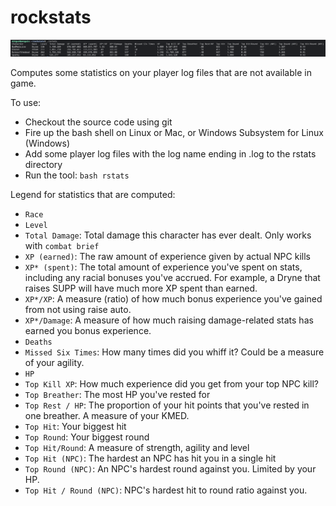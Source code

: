 # rockstats

![](rstats.png)

Computes some statistics on your player log files that are not available in game.

To use:
* Checkout the source code using git
* Fire up the bash shell on Linux or Mac, or Windows Subsystem for Linux (Windows)
* Add some player log files with the log name ending in .log to the rstats directory
* Run the tool: `bash rstats`

Legend for statistics that are computed:
* `Race`
* `Level`
* `Total Damage`: Total damage this character has ever dealt. Only works with `combat brief`
* `XP (earned)`: The raw amount of experience given by actual NPC kills
* `XP* (spent)`: The total amount of experience you've spent on stats, including any racial bonuses you've accrued. For example, a Dryne that raises SUPP will have much more XP spent than earned.
* `XP*/XP`: A measure (ratio) of how much bonus experience you've gained from not using raise auto.
* `XP*/Damage`: A measure of how much raising damage-related stats has earned you bonus experience.
* `Deaths`
* `Missed Six Times`: How many times did you whiff it? Could be a measure of your agility.
* `HP`
* `Top Kill XP`: How much experience did you get from your top NPC kill?
* `Top Breather`: The most HP you've rested for
* `Top Rest / HP`: The proportion of your hit points that you've rested in one breather. A measure of your KMED.
* `Top Hit`: Your biggest hit
* `Top Round`: Your biggest round
* `Top Hit/Round`: A measure of strength, agility and level
* `Top Hit (NPC)`: The hardest an NPC has hit you in a single hit
* `Top Round (NPC)`: An NPC's hardest round against you. Limited by your HP.
* `Top Hit / Round (NPC)`: NPC's hardest hit to round ratio against you.
